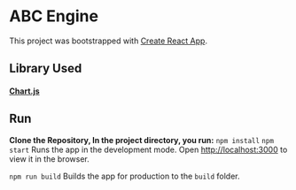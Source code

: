 # ABC Engine

This project was bootstrapped with [Create React App](https://github.com/facebook/create-react-app).

## Library Used
#### [Chart.js](https://www.chartjs.org/)

## Run
**Clone the Repository, In the project directory, you  run:**
`npm install`
`npm start`
Runs the app in the development mode.
Open [http://localhost:3000](http://localhost:3000) to view it in the browser.

`npm run build`
Builds the app for production to the `build` folder.
